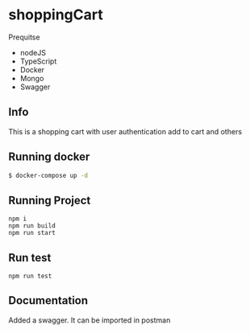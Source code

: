 # shoppingCart
Prequitse
- nodeJS
- TypeScript
- Docker
- Mongo
- Swagger
## Info
This is a shopping cart with user authentication add to cart and others

## Running docker
```bash
$ docker-compose up -d
```

## Running Project
```
npm i
npm run build
npm run start 
```

## Run test
```
npm run test
```

## Documentation
Added a swagger. It can be imported in postman